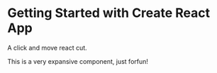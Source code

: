 # Getting Started with Create React App

A click and move react cut.

This is a very expansive component, just forfun!